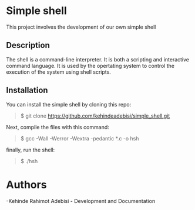 # Simple shell
This project involves the development of our own simple shell

## Description
The shell is a command-line interpreter. It is both a scripting and  interactive command language. It is used by the opertating system to control the execution of the system using shell scripts.

## Installation
You can install the simple shell by cloning this repo:

> $ git clone https://github.com/kehindeadebisi/simple_shell.git

Next, compile the files with this command:

> $ gcc -Wall -Werror -Wextra -pedantic *.c -o hsh

finally, run the shell:

> $ ./hsh

# Authors
-Kehinde Rahimot Adebisi - Development and Documentation